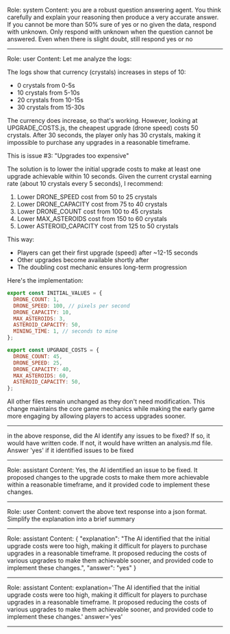 Role: system
Content: you are a robust question answering agent. You think carefully and explain your reasoning then produce a very accurate answer. If you cannot be more than 50% sure of yes or no given the data, respond with unknown. Only respond with unknown when the question cannot be answered. Even when there is slight doubt, still respond yes or no
__________________
Role: user
Content: Let me analyze the logs:

The logs show that currency (crystals) increases in steps of 10:
- 0 crystals from 0-5s
- 10 crystals from 5-10s 
- 20 crystals from 10-15s
- 30 crystals from 15-30s

The currency does increase, so that's working. However, looking at UPGRADE_COSTS.js, the cheapest upgrade (drone speed) costs 50 crystals. After 30 seconds, the player only has 30 crystals, making it impossible to purchase any upgrades in a reasonable timeframe.

This is issue #3: "Upgrades too expensive"

The solution is to lower the initial upgrade costs to make at least one upgrade achievable within 10 seconds. Given the current crystal earning rate (about 10 crystals every 5 seconds), I recommend:

1. Lower DRONE_SPEED cost from 50 to 25 crystals
2. Lower DRONE_CAPACITY cost from 75 to 40 crystals  
3. Lower DRONE_COUNT cost from 100 to 45 crystals
4. Lower MAX_ASTEROIDS cost from 150 to 60 crystals
5. Lower ASTEROID_CAPACITY cost from 125 to 50 crystals

This way:
- Players can get their first upgrade (speed) after ~12-15 seconds
- Other upgrades become available shortly after
- The doubling cost mechanic ensures long-term progression

Here's the implementation:

```js src/game/gameData.js
export const INITIAL_VALUES = {
  DRONE_COUNT: 1,
  DRONE_SPEED: 100, // pixels per second
  DRONE_CAPACITY: 10,
  MAX_ASTEROIDS: 3,
  ASTEROID_CAPACITY: 50,
  MINING_TIME: 1, // seconds to mine
};

export const UPGRADE_COSTS = {
  DRONE_COUNT: 45,
  DRONE_SPEED: 25,
  DRONE_CAPACITY: 40,
  MAX_ASTEROIDS: 60,
  ASTEROID_CAPACITY: 50,
};
```

All other files remain unchanged as they don't need modification. This change maintains the core game mechanics while making the early game more engaging by allowing players to access upgrades sooner.

_____
in the above response, did the AI identify any issues to be fixed? If so, it would have written code. If not, it would have written an analysis.md file. Answer 'yes' if it identified issues to be fixed
__________________
Role: assistant
Content: Yes, the AI identified an issue to be fixed. It proposed changes to the upgrade costs to make them more achievable within a reasonable timeframe, and it provided code to implement these changes.
__________________
Role: user
Content: convert the above text response into a json format. Simplify the explanation into a brief summary
__________________
Role: assistant
Content: {
  "explanation": "The AI identified that the initial upgrade costs were too high, making it difficult for players to purchase upgrades in a reasonable timeframe. It proposed reducing the costs of various upgrades to make them achievable sooner, and provided code to implement these changes.",
  "answer": "yes"
}
__________________
Role: assistant
Content: explanation='The AI identified that the initial upgrade costs were too high, making it difficult for players to purchase upgrades in a reasonable timeframe. It proposed reducing the costs of various upgrades to make them achievable sooner, and provided code to implement these changes.' answer='yes'
__________________
